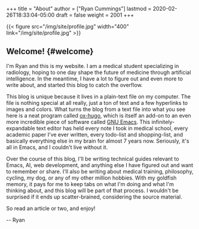 +++
title = "About"
author = ["Ryan Cummings"]
lastmod = 2020-02-26T18:33:04-05:00
draft = false
weight = 2001
+++

{{< figure src="/img/site/profile.jpg" width="400" link="/img/site/profile.jpg" >}}


## Welcome! {#welcome}

I'm Ryan and this is my website. I am a medical student specializing in radiology, hoping to one day shape the future of medicine through artificial intelligence. In the meantime, I have a lot to figure out and even more to write about, and started this blog to catch the overflow.

This blog is unique because it lives in a plain-text file on my computer. The file is nothing special at all really, just a ton of text and a few hyperlinks to images and colors. What turns the blog from a text file into what you see here is a neat program called [ox-hugo](https://github.com/kaushalmodi/ox-hugo), which is itself an add-on to an even more incredible piece of software called [GNU Emacs](https://www.gnu.org/software/emacs/). This infinitely-expandable text editor has held every note I took in medical school, every academic paper I've ever written, every todo-list and shopping-list, and basically everything else in my brain for almost 7 years now. Seriously, it's all in Emacs, and I couldn't live without it.

Over the course of this blog, I'll be writing technical guides relevant to Emacs, AI, web development, and anything else I have figured out and want to remember or share. I'll also be writing about medical training, philosophy, cycling, my dog, or any of my other million hobbies. With my goldfish memory, it pays for me to keep tabs on what I'm doing and what I'm thinking about, and this blog will be part of that process. I wouldn't be surprised if it ends up scatter-brained, considering the source material.

So read an article or two, and enjoy!

-- Ryan
